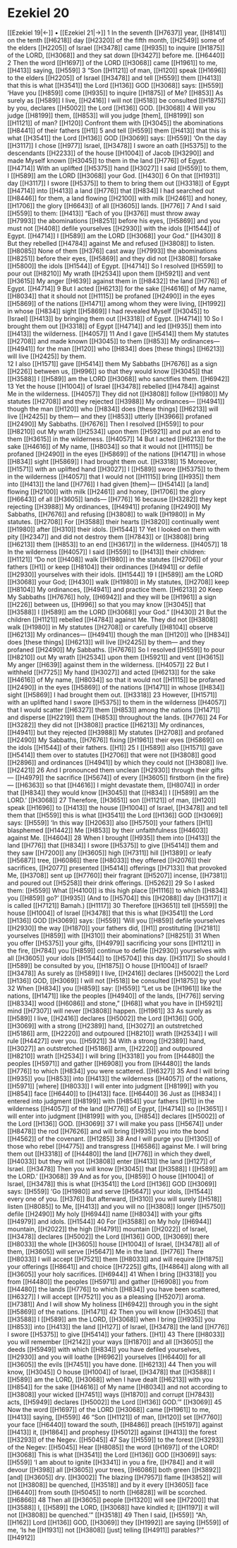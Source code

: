 # Ezekiel 20
[[Ezekiel 19|←]] • [[Ezekiel 21|→]]
1 In the seventh [[H7637]] year, [[H8141]] on the tenth [[H6218]] day [[H2320]] of the fifth month, [[H2549]] some of the elders [[H2205]] of Israel [[H3478]] came [[H935]] to inquire [[H1875]] of the LORD, [[H3068]] and they sat down [[H3427]] before me. [[H6440]] 
2 Then the word [[H1697]] of the LORD [[H3068]] came [[H1961]] to me, [[H413]] saying, [[H559]] 
3 “Son [[H1121]] of man, [[H120]] speak [[H1696]] to the elders [[H2205]] of Israel [[H3478]] and tell [[H559]] them [[H413]] that this is what [[H3541]] the Lord [[H136]] GOD [[H3068]] says: [[H559]] ‘Have you [[H859]] come [[H935]] to inquire [[H1875]] of Me? [[H853]] As surely as [[H589]] I live, [[H2416]] I will not [[H518]] be consulted [[H1875]] by you,  declares [[H5002]] the Lord [[H136]] GOD. [[H3068]] 
4 Will you judge [[H8199]] them, [[H853]] will you judge [them], [[H8199]] son [[H1121]] of man? [[H120]] Confront them with [[H3045]] the abominations [[H8441]] of their fathers [[H1]] 
5 and tell [[H559]] them [[H413]] that this is what [[H3541]] the Lord [[H136]] GOD [[H3069]] says: [[H559]] ‘On the day [[H3117]] I chose [[H977]] Israel, [[H3478]] I swore an oath [[H5375]] to the descendants [[H2233]] of the house [[H1004]] of Jacob [[H3290]] and made Myself known [[H3045]] to them  in the land [[H776]] of Egypt. [[H4714]] With an uplifted [[H5375]] hand [[H3027]] I said [[H559]] to them,  I [[H589]] am the LORD [[H3068]] your God. [[H430]] 
6 On that [[H1931]] day [[H3117]] I swore [[H5375]] to them  to bring them out [[H3318]] of Egypt [[H4714]] into [[H413]] a land [[H776]] that [[H834]] I had searched out [[H8446]] for them,  a land flowing [[H2100]] with milk [[H2461]] and honey, [[H1706]] the glory [[H6643]] of all [[H3605]] lands. [[H776]] 
7 And I said [[H559]] to them: [[H413]] “Each of you [[H376]] must throw away [[H7993]] the abominations [[H8251]] before his eyes, [[H5869]] and you must not [[H408]] defile yourselves [[H2930]] with the idols [[H1544]] of Egypt. [[H4714]] I [[H589]] am the LORD [[H3068]] your God.” [[H430]] 
8 But they rebelled [[H4784]] against Me  and refused [[H3808]] to listen. [[H8085]] None of them [[H376]] cast away [[H7993]] the abominations [[H8251]] before their eyes, [[H5869]] and they did not [[H3808]] forsake [[H5800]] the idols [[H1544]] of Egypt. [[H4714]] So I resolved [[H559]] to pour out [[H8210]] My wrath [[H2534]] upon them [[H5921]] and vent [[H3615]] My anger [[H639]] against them  in [[H8432]] the land [[H776]] of Egypt. [[H4714]] 
9 But I acted [[H6213]] for the sake [[H4616]] of My name, [[H8034]] that it should not [[H1115]] be profaned [[H2490]] in the eyes [[H5869]] of the nations [[H1471]] among whom they were living, [[H1992]] in whose [[H834]] sight [[H5869]] I had revealed Myself [[H3045]] to [Israel] [[H413]] by bringing them out [[H3318]] of Egypt. [[H4714]] 
10 So I brought them out [[H3318]] of Egypt [[H4714]] and led [[H935]] them into [[H413]] the wilderness. [[H4057]] 
11 And I gave [[H5414]] them  My statutes [[H2708]] and made known [[H3045]] to them [[H853]] My ordinances— [[H4941]] for the man [[H120]] who [[H834]] does [these things] [[H6213]] will live [[H2425]] by them.  
12 I also [[H1571]] gave [[H5414]] them  My Sabbaths [[H7676]] as a sign [[H226]] between us, [[H996]] so that they would know [[H3045]] that [[H3588]] I [[H589]] am the LORD [[H3068]] who sanctifies them. [[H6942]] 
13 Yet the house [[H1004]] of Israel [[H3478]] rebelled [[H4784]] against Me  in the wilderness. [[H4057]] They did not [[H3808]] follow [[H1980]] My statutes [[H2708]] and they rejected [[H3988]] My ordinances— [[H4941]] though the man [[H120]] who [[H834]] does [these things] [[H6213]] will live [[H2425]] by them—  and they [[H853]] utterly [[H3966]] profaned [[H2490]] My Sabbaths. [[H7676]] Then I resolved [[H559]] to pour [[H8210]] out My wrath [[H2534]] upon them [[H5921]] and put an end to them [[H3615]] in the wilderness. [[H4057]] 
14 But I acted [[H6213]] for the sake [[H4616]] of My name, [[H8034]] so that it would not [[H1115]] be profaned [[H2490]] in the eyes [[H5869]] of the nations [[H1471]] in whose [[H834]] sight [[H5869]] I had brought them out. [[H3318]] 
15 Moreover, [[H1571]] with an uplifted hand [[H3027]] I [[H589]] swore [[H5375]] to them  in the wilderness [[H4057]] that I would not [[H1115]] bring [[H935]] them into [[H413]] the land [[H776]] I had given [them]— [[H5414]] [a land] flowing [[H2100]] with milk [[H2461]] and honey, [[H1706]] the glory [[H6643]] of all [[H3605]] lands— [[H776]] 
16 because [[H3282]] they kept rejecting [[H3988]] My ordinances, [[H4941]] profaning [[H2490]] My Sabbaths, [[H7676]] and refusing [[H3808]] to walk [[H1980]] in My statutes. [[H2708]] For [[H3588]] their hearts [[H3820]] continually went [[H1980]] after [[H310]] their idols. [[H1544]] 
17 Yet I looked on them with pity [[H2347]] and did not destroy them [[H7843]] or [[H3808]] bring [[H6213]] them [[H853]] to an end [[H3617]] in the wilderness. [[H4057]] 
18 In the wilderness [[H4057]] I said [[H559]] to [[H413]] their children: [[H1121]] “Do not [[H408]] walk [[H1980]] in the statutes [[H2706]] of your fathers [[H1]] or keep [[H8104]] their ordinances [[H4941]] or defile [[H2930]] yourselves with their idols. [[H1544]] 
19 I [[H589]] am the LORD [[H3068]] your God; [[H430]] walk [[H1980]] in My statutes, [[H2708]] keep [[H8104]] My ordinances, [[H4941]] and practice them. [[H6213]] 
20 Keep My Sabbaths [[H7676]] holy, [[H6942]] and they will be [[H1961]] a sign [[H226]] between us, [[H996]] so that you may know [[H3045]] that [[H3588]] I [[H589]] am the LORD [[H3068]] your God.” [[H430]] 
21 But the children [[H1121]] rebelled [[H4784]] against Me.  They did not [[H3808]] walk [[H1980]] in My statutes [[H2708]] or carefully [[H8104]] observe [[H6213]] My ordinances— [[H4941]] though the man [[H120]] who [[H834]] does [these things] [[H6213]] will live [[H2425]] by them—  and they profaned [[H2490]] My Sabbaths. [[H7676]] So I resolved [[H559]] to pour [[H8210]] out My wrath [[H2534]] upon them [[H5921]] and vent [[H3615]] My anger [[H639]] against them  in the wilderness. [[H4057]] 
22 But I withheld [[H7725]] My hand [[H3027]] and acted [[H6213]] for the sake [[H4616]] of My name, [[H8034]] so that it would not [[H1115]] be profaned [[H2490]] in the eyes [[H5869]] of the nations [[H1471]] in whose [[H834]] sight [[H5869]] I had brought them out. [[H3318]] 
23 However, [[H1571]] with an uplifted hand I swore [[H5375]] to them  in the wilderness [[H4057]] that I would scatter [[H6327]] them [[H853]] among the nations [[H1471]] and disperse [[H2219]] them [[H853]] throughout the lands. [[H776]] 
24 For [[H3282]] they did not [[H3808]] practice [[H6213]] My ordinances, [[H4941]] but they rejected [[H3988]] My statutes [[H2708]] and profaned [[H2490]] My Sabbaths, [[H7676]] fixing [[H1961]] their eyes [[H5869]] on the idols [[H1544]] of their fathers. [[H1]] 
25 I [[H589]] also [[H1571]] gave [[H5414]] them over  to statutes [[H2706]] that were not [[H3808]] good [[H2896]] and ordinances [[H4941]] by which  they could not [[H3808]] live. [[H2421]] 
26 And I pronounced them unclean [[H2930]] through their gifts— [[H4979]] the sacrifice [[H5674]] of every [[H3605]] firstborn {in the fire}— [[H6363]] so that [[H4616]] I might devastate them, [[H8074]] in order that [[H834]] they would know [[H3045]] that [[H834]] I [[H589]] am the LORD.’ [[H3068]] 
27 Therefore, [[H3651]] son [[H1121]] of man, [[H120]] speak [[H1696]] to [[H413]] the house [[H1004]] of Israel, [[H3478]] and tell them that [[H559]] this is what [[H3541]] the Lord [[H136]] GOD [[H3069]] says: [[H559]] ‘In this way [[H2063]] also [[H5750]] your fathers [[H1]] blasphemed [[H1442]] Me [[H853]] by their unfaithfulness [[H4603]] against Me. [[H4604]] 
28 When I brought [[H935]] them into [[H413]] the land [[H776]] that [[H834]] I swore [[H5375]] to give [[H5414]] them  and they saw [[H7200]] any [[H3605]] high [[H7311]] hill [[H1389]] or leafy [[H5687]] tree, [[H6086]] there [[H8033]] they offered [[H2076]] their sacrifices, [[H2077]] presented [[H5414]] offerings [[H7133]] that provoked Me, [[H3708]] sent up [[H7760]] their fragrant [[H5207]] incense, [[H7381]] and poured out [[H5258]] their drink offerings. [[H5262]] 
29 So I asked them: [[H559]] What [[H4100]] is this high place [[H1116]] to which [[H834]] you [[H859]] go?’ [[H935]] (And to [[H5704]] this [[H2088]] day [[H3117]] it is called [[H7121]] Bamah.) [[H1117]] 
30 Therefore [[H3651]] tell [[H559]] the house [[H1004]] of Israel [[H3478]] that this is what [[H3541]] the Lord [[H136]] GOD [[H3069]] says: [[H559]] ‘Will you [[H859]] defile yourselves [[H2930]] the way [[H1870]] your fathers did, [[H1]] prostituting [[H2181]] yourselves [[H859]] with [[H310]] their abominations? [[H8251]] 
31 When you offer [[H5375]] your gifts, [[H4979]] sacrificing your sons [[H1121]] in the fire, [[H784]] you [[H859]] continue to defile [[H2930]] yourselves with all [[H3605]] your idols [[H1544]] to [[H5704]] this day. [[H3117]] So should I [[H589]] be consulted by you, [[H1875]] O house [[H1004]] of Israel? [[H3478]] As surely as [[H589]] I live, [[H2416]] declares [[H5002]] the Lord [[H136]] GOD, [[H3069]] I will not [[H518]] be consulted [[H1875]] by you!  
32 When [[H834]] you [[H859]] say: [[H559]] “Let us be [[H1961]] like the nations, [[H1471]] like the peoples [[H4940]] of the lands, [[H776]] serving [[H8334]] wood [[H6086]] and stone,” [[H68]] what you have in [[H5921]] mind [[H7307]] will never [[H3808]] happen. [[H1961]] 
33 As surely as [[H589]] I live, [[H2416]] declares [[H5002]] the Lord [[H136]] GOD, [[H3069]] with a strong [[H2389]] hand, [[H3027]] an outstretched [[H5186]] arm, [[H2220]] and outpoured [[H8210]] wrath [[H2534]] I will rule [[H4427]] over you. [[H5921]] 
34 With a strong [[H2389]] hand, [[H3027]] an outstretched [[H5186]] arm, [[H2220]] and outpoured [[H8210]] wrath [[H2534]] I will bring [[H3318]] you from [[H4480]] the peoples [[H5971]] and gather [[H6908]] you from [[H4480]] the lands [[H776]] to which [[H834]] you were scattered. [[H6327]] 
35 And I will bring [[H935]] you [[H853]] into [[H413]] the wilderness [[H4057]] of the nations, [[H5971]] [where] [[H8033]] I will enter into judgment [[H8199]] with you [[H854]] face [[H6440]] to [[H413]] face. [[H6440]] 
36 Just as [[H834]] I entered into judgment [[H8199]] with [[H854]] your fathers [[H1]] in the wilderness [[H4057]] of the land [[H776]] of Egypt, [[H4714]] so [[H3651]] I will enter into judgment [[H8199]] with you, [[H854]] declares [[H5002]] of the Lord [[H136]] GOD. [[H3069]] 
37 I will make you pass [[H5674]] under [[H8478]] the rod [[H7626]] and will bring [[H935]] you into the bond [[H4562]] of the covenant. [[H1285]] 
38 And I will purge you [[H1305]] of those who rebel [[H4775]] and transgress [[H6586]] against Me.  I will bring them out [[H3318]] of [[H4480]] the land [[H776]] in which they dwell, [[H4033]] but they will not [[H3808]] enter [[H413]] the land [[H127]] of Israel. [[H3478]] Then you will know [[H3045]] that [[H3588]] I [[H589]] am the LORD.’ [[H3068]] 
39 And as for you, [[H859]] O house [[H1004]] of Israel, [[H3478]] this is what [[H3541]] the Lord [[H136]] GOD [[H3069]] says: [[H559]] ‘Go [[H1980]] and serve [[H5647]] your idols, [[H1544]] every one of you. [[H376]] But afterward, [[H310]] you will surely [[H518]] listen [[H8085]] to Me, [[H413]] and you will no [[H3808]] longer [[H5750]] defile [[H2490]] My holy [[H6944]] name [[H8034]] with your gifts [[H4979]] and idols. [[H1544]] 
40 For [[H3588]] on My holy [[H6944]] mountain, [[H2022]] the high [[H4791]] mountain [[H2022]] of Israel, [[H3478]] declares [[H5002]] the Lord [[H136]] GOD, [[H3069]] there [[H8033]] the whole [[H3605]] house [[H1004]] of Israel, [[H3478]] all of them, [[H3605]] will serve [[H5647]] Me in the land. [[H776]] There [[H8033]] I will accept [[H7521]] them [[H8033]] and will require [[H1875]] your offerings [[H8641]] and choice [[H7225]] gifts, [[H4864]] along with all [[H3605]] your holy sacrifices. [[H6944]] 
41 When I bring [[H3318]] you from [[H4480]] the peoples [[H5971]] and gather [[H6908]] you from [[H4480]] the lands [[H776]] to which [[H834]] you have been scattered, [[H6327]] I will accept [[H7521]] you as a pleasing [[H5207]] aroma. [[H7381]] And I will show My holiness [[H6942]] through you in the sight [[H5869]] of the nations. [[H1471]] 
42 Then you will know [[H3045]] that [[H3588]] I [[H589]] am the LORD, [[H3068]] when I bring [[H935]] you [[H853]] into [[H413]] the land [[H127]] of Israel, [[H3478]] the land [[H776]] I swore [[H5375]] to give [[H5414]] your fathers. [[H1]] 
43 There [[H8033]] you will remember [[H2142]] your ways [[H1870]] and all [[H3605]] the deeds [[H5949]] with which [[H834]] you have defiled yourselves, [[H2930]] and you will loathe [[H6962]] yourselves [[H6440]] for all [[H3605]] the evils [[H7451]] you have done. [[H6213]] 
44 Then you will know, [[H3045]] O house [[H1004]] of Israel, [[H3478]] that [[H3588]] I [[H589]] am the LORD, [[H3068]] when I have dealt [[H6213]] with you [[H854]] for the sake [[H4616]] of My name [[H8034]] and not according to [[H3808]] your wicked [[H7451]] ways [[H1870]] and corrupt [[H7843]] acts, [[H5949]] declares [[H5002]] the Lord [[H136]] GOD.’” [[H3069]] 
45 Now the word [[H1697]] of the LORD [[H3068]] came [[H1961]] to me, [[H413]] saying, [[H559]] 
46 “Son [[H1121]] of man, [[H120]] set [[H7760]] your face [[H6440]] toward the south, [[H8486]] preach [[H5197]] against [[H413]] it, [[H1864]] and prophesy [[H5012]] against [[H413]] the forest [[H3293]] of the Negev. [[H5045]] 
47 Say [[H559]] to the forest [[H3293]] of the Negev: [[H5045]] Hear [[H8085]] the word [[H1697]] of the LORD! [[H3068]] This is what [[H3541]] the Lord [[H136]] GOD [[H3069]] says: [[H559]] ‘I am about to ignite [[H3341]] in you  a fire, [[H784]] and it will devour [[H398]] all [[H3605]] your  trees, [[H6086]] both green [[H3892]] [and] [[H3605]] dry. [[H3002]] The blazing [[H7957]] flame [[H3852]] will not [[H3808]] be quenched, [[H3518]] and by it  every [[H3605]] face [[H6440]] from south [[H5045]] to north [[H6828]] will be scorched. [[H6866]] 
48 Then all [[H3605]] people [[H1320]] will see [[H7200]] that [[H3588]] I, [[H589]] the LORD, [[H3068]] have kindled it; [[H1197]] it will not [[H3808]] be quenched.’” [[H3518]] 
49 Then I said, [[H559]] “Ah, [[H162]] Lord [[H136]] GOD, [[H3069]] they [[H1992]] are saying [[H559]] of me,  ‘Is he [[H1931]] not [[H3808]] [just] telling [[H4911]] parables?’” [[H4912]] 
